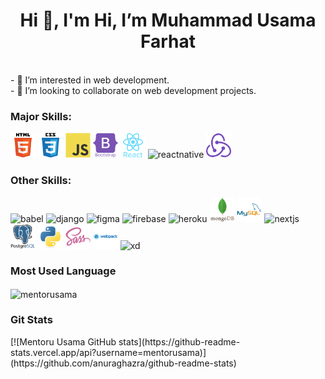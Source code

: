 <h1 align="center">Hi 👋, I'm Hi, I’m Muhammad Usama Farhat</h1>
<br>- 👀 I’m interested in web development.
<br>- 💞️ I’m looking to collaborate on web development projects.

<h3 align="left">Major Skills:</h3>
<div style="display:'flex',justify-content:'space-between'">
<img src="https://raw.githubusercontent.com/devicons/devicon/master/icons/html5/html5-original-wordmark.svg" alt="html5" width="40" height="40"/> 
<img src="https://raw.githubusercontent.com/devicons/devicon/master/icons/css3/css3-original-wordmark.svg" alt="css3" width="40" height="40"/> 
<img src="https://raw.githubusercontent.com/devicons/devicon/master/icons/javascript/javascript-original.svg" alt="javascript" width="40" height="40"/>
<img src="https://raw.githubusercontent.com/devicons/devicon/master/icons/bootstrap/bootstrap-plain-wordmark.svg" alt="bootstrap" width="40" height="40"/>
<img src="https://raw.githubusercontent.com/devicons/devicon/master/icons/react/react-original-wordmark.svg" alt="react" width="40" height="40"/>
<img src="https://reactnative.dev/img/header_logo.svg" alt="reactnative" width="40" height="40"/> 
<img src="https://raw.githubusercontent.com/devicons/devicon/master/icons/redux/redux-original.svg" alt="redux" width="40" height="40"/> 
</div>

<h3 align="left">Other Skills:</h3>
<img src="https://www.vectorlogo.zone/logos/babeljs/babeljs-icon.svg" alt="babel" width="40" height="40"/>  
<img src="https://static.djangoproject.com/img/logos/django-logo-positive.png" alt="django" width="40" height="40"/> 
<img src="https://www.vectorlogo.zone/logos/figma/figma-icon.svg" alt="figma" width="40" height="40"/> 
<img src="https://www.vectorlogo.zone/logos/firebase/firebase-icon.svg" alt="firebase" width="40" height="40"/>
<img src="https://www.vectorlogo.zone/logos/heroku/heroku-icon.svg" alt="heroku" width="40" height="40"/> 
<img src="https://raw.githubusercontent.com/devicons/devicon/master/icons/mongodb/mongodb-original-wordmark.svg" alt="mongodb" width="40" height="40"/>
<img src="https://raw.githubusercontent.com/devicons/devicon/master/icons/mysql/mysql-original-wordmark.svg" alt="mysql" width="40" height="40"/> 
<img src="https://cdn.worldvectorlogo.com/logos/nextjs-2.svg" alt="nextjs" width="40" height="40"/> 
<img src="https://raw.githubusercontent.com/devicons/devicon/master/icons/postgresql/postgresql-original-wordmark.svg" alt="postgresql" width="40" height="40"/> 
<img src="https://raw.githubusercontent.com/devicons/devicon/master/icons/python/python-original.svg" alt="python" width="40" height="40"/>
<img src="https://raw.githubusercontent.com/devicons/devicon/master/icons/sass/sass-original.svg" alt="sass" width="40" height="40"/> 
<img src="https://raw.githubusercontent.com/devicons/devicon/d00d0969292a6569d45b06d3f350f463a0107b0d/icons/webpack/webpack-original-wordmark.svg" alt="webpack" width="40" height="40"/>
<img src="https://cdn.worldvectorlogo.com/logos/adobe-xd.svg" alt="xd" width="40" height="40"/>
  
<h3 align="left">Most Used Language</h3>
<img align="center" src="https://github-readme-stats.vercel.app/api/top-langs?username=mentorusama&show_icons=true&locale=en&layout=compact" alt="mentorusama" />
  
<h3 align="left">Git Stats</h3>
[![Mentoru Usama GitHub stats](https://github-readme-stats.vercel.app/api?username=mentorusama)](https://github.com/anuraghazra/github-readme-stats)
